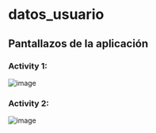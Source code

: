 # datos_usuario
## Pantallazos de la aplicación
### Activity 1:
![image](https://user-images.githubusercontent.com/44373129/96308942-aaeedc80-0fda-11eb-9e2b-8c0bdd80957b.png)

### Activity 2:
![image](https://user-images.githubusercontent.com/44373129/96308992-c5c15100-0fda-11eb-8606-7f82427011e6.png)

